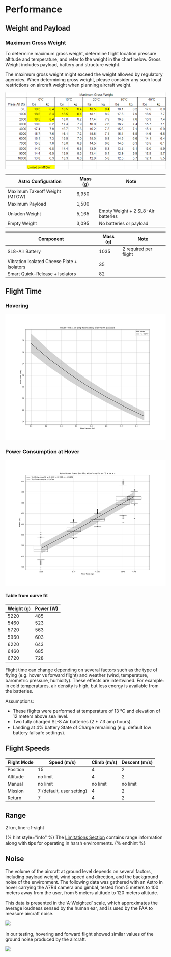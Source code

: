 # Performance

## Weight and Payload

### Maximum Gross Weight

To determine maximum gross weight, determine flight location pressure altitude and temperature, and refer to the weight in the chart below.
&#x20;Gross Weight includes payload, battery and structure weight.

The maximum gross weight might exceed the weight allowed by regulatory agencies. When determining gross weight, please consider any such local restrictions on aircraft weight when planning aircraft weight.

![](<../../.gitbook/assets/altitudetable (1).png>)



| Astro Configuration           | Mass (g) | Note                               |
| ----------------------------- | -------- | ---------------------------------- |
| Maximum Takeoff Weight (MTOW) | 6,950    |                                    |
| Maximum Payload               | 1,500    |                                    |
| Unladen Weight                | 5,165    | Empty Weight + 2 SL8-Air batteries |
| Empty Weight                  | 3,095    | No batteries or payload            |

| Component                                   | Mass (g) | Note                  |
| ------------------------------------------- | -------- | --------------------- |
| SL8-Air Battery                             | 1035     | 2 required per flight |
| Vibration Isolated Cheese Plate + Isolators | 35       |                       |
| Smart Quick-Release + Isolators             | 82       |                       |

## Flight Time

### Hovering

![](<../../.gitbook/assets/image (70).png>)

### Power Consumption at Hover

![](<../../.gitbook/assets/image (104).png>)

#### Table from curve fit

| Weight (g) | Power (W) |
| ---------- | --------- |
| 5220       | 485       |
| 5460       | 523       |
| 5720       | 563       |
| 5960       | 603       |
| 6220       | 643       |
| 6460       | 685       |
| 6720       | 728       |

Flight time can change depending on several factors such as the type of flying (e.g. hover vs forward flight) and weather (wind, temperature, barometric pressure, humidity). These effects are intertwined. For example: in cold temperatures, air density is high, but less energy is available from the batteries.

Assumptions:

* These flights were performed at temperature of 13 °C and elevation of 12 meters above sea level.
* Two fully charged SL-8 Air batteries (2 \* 7.3 amp hours).
* Landing at 4% battery State of Charge remaining (e.g. default low battery failsafe settings).

## Flight Speeds

| Flight Mode | Speed (m/s)               | Climb (m/s) | Descent (m/s) |
| ----------- | ------------------------- | ----------- | ------------- |
| Position    | 15                        | 4           | 2             |
| Altitude    | no limit                  | 4           | 2             |
| Manual      | no limit                  | no limit    | no limit      |
| Mission     | 7 (default, user setting) | 4           | 2             |
| Return      | 7                         | 4           | 2             |

## Range

2 km, line-of-sight

{% hint style="info" %}
The [Limitations Section](https://freefly.gitbook.io/astro-public/astro/pilots-operating-handbook/limitations#range) contains range information along with tips for operating in harsh environments.
{% endhint %}

## Noise

The volume of the aircraft at ground level depends on several factors, including payload weight, wind speed and direction, and the background noise of the environment. The following data was gathered with an Astro in hover carrying the A7R4 camera and gimbal, tested from 5 meters to 100 meters away from the user, from 5 meters altitude to 120 meters altitude.

This data is presented in the ‘A-Weighted’ scale, which approximates the average loudness sensed by the human ear, and is used by the FAA to measure aircraft noise.

![](https://lh5.googleusercontent.com/0LHMXAUehoVi8hDHzQoHHF0WTv7pEA07lbGm7dsrvqiTHhIyj8VoOWhFu0-TWp86wgJODwXkfKxrQKyJBIJ5DoYjsMNpjDSkMRzZkefi9PndBlW2Z59aJKGHkaAoSdrHy8MkvtTCaugPbkUXJw)

In our testing, hovering and forward flight showed similar values of the ground noise produced by the aircraft.

![](https://lh5.googleusercontent.com/yBukTVlZwXaz5PnB3MR9WQIjMmPRlDYYTqu3i-5MWtX_lCxy01tvvX0SEsA7O2kcIQ0iSEUoFyHYMHvPtOl-9iipWMgixGez2-WSfwmtdjPLD1Zs5KbmV9UvcJv0R2EOlnm14PFHlA3MQhESNA)
